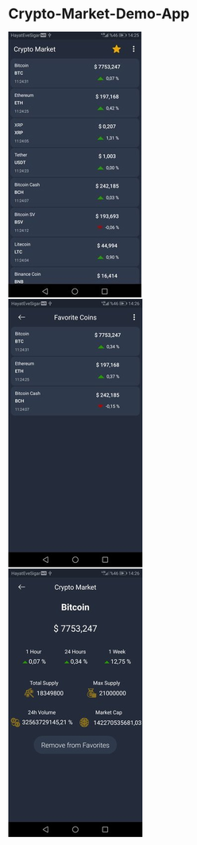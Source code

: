 # Crypto-Market-Demo-App
![](https://raw.githubusercontent.com/halitsen/Crypto-Market-Demo-App/readme/art/coins.jpg)
![](https://raw.githubusercontent.com/halitsen/Crypto-Market-Demo-App/readme/art/favorites.jpg)
![](https://raw.githubusercontent.com/halitsen/Crypto-Market-Demo-App/readme/art/detail.jpg)


